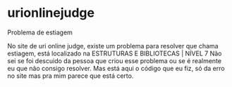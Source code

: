 # urionlinejudge
Problema de estiagem

No site de uri online judge, existe um problema para resolver que chama estiagem, está localizado na ESTRUTURAS E BIBLIOTECAS | NÍVEL 7 
Não sei se foi descuido da pessoa que criou esse problema ou se é realmente eu que não consigo resolver.
Mas está aqui o código que eu fiz, só da erro no site mas pra mim parece que está certo.
